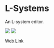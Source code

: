 # L-Systems
An L-system editor.

![](http://i.imgur.com/GiVgQ85.png)
![](http://i.imgur.com/CfSzz1F.gifv)

[Web Link](https://anuken.github.io/lsystems/)
